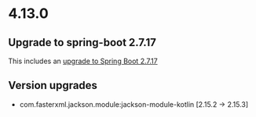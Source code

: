 # 4.13.0

## Upgrade to spring-boot 2.7.17
This includes an [upgrade to Spring Boot 2.7.17](https://github.com/spring-projects/spring-boot/releases/tag/v2.7.17)

## Version upgrades
 - com.fasterxml.jackson.module:jackson-module-kotlin [2.15.2 -> 2.15.3]

